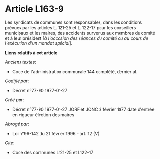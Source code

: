 # Article L163-9

Les syndicats de communes sont responsables, dans les conditions prévues par les articles L. 121-25 et L. 122-17 pour les
conseillers municipaux et les maires, des accidents survenus aux membres du comité et à leur président [*à l'occasion des
séances du comité ou au cours de l'exécution d'un mandat spécial*].

**Liens relatifs à cet article**

_Anciens textes_:

  - Code de l'administration communale 144 complété, dernier al.

_Codifié par_:

  - Décret n°77-90 1977-01-27

_Créé par_:

  - Décret n°77-90 1977-01-27 JORF et JONC 3 février 1977 date d'entrée en vigueur élection des maires

_Abrogé par_:

  - Loi n°96-142 du 21 février 1996 - art. 12 (V)

_Cite_:

  - Code des communes L121-25 et L122-17
